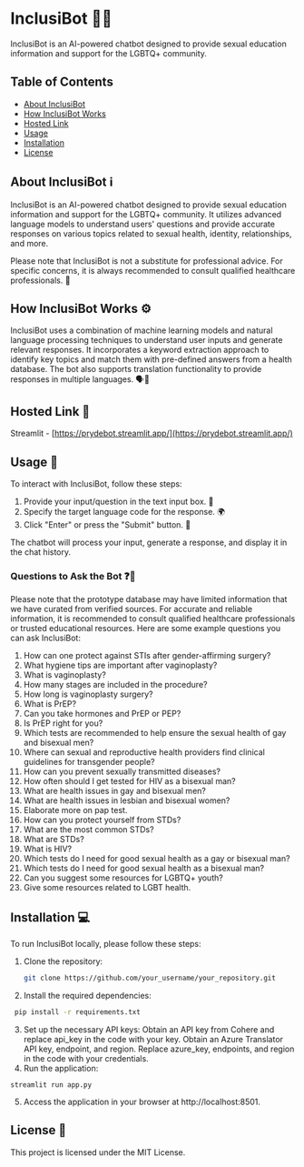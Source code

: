 # InclusiBot 🌈🤖

InclusiBot is an AI-powered chatbot designed to provide sexual education information and support for the LGBTQ+ community. 

## Table of Contents
- [About InclusiBot](#about-inclusibot)
- [How InclusiBot Works](#how-inclusibot-works)
- [Hosted Link](#hosted_link)
- [Usage](#usage)
- [Installation](#installation)
- [License](#license)

## About InclusiBot ℹ️
InclusiBot is an AI-powered chatbot designed to provide sexual education information and support for the LGBTQ+ community. It utilizes advanced language models to understand users' questions and provide accurate responses on various topics related to sexual health, identity, relationships, and more.

Please note that InclusiBot is not a substitute for professional advice. For specific concerns, it is always recommended to consult qualified healthcare professionals. 🏥

## How InclusiBot Works ⚙️
InclusiBot uses a combination of machine learning models and natural language processing techniques to understand user inputs and generate relevant responses. It incorporates a keyword extraction approach to identify key topics and match them with pre-defined answers from a health database. The bot also supports translation functionality to provide responses in multiple languages. 🗣️💬

## Hosted Link 🔗
Streamlit - [https://prydebot.streamlit.app/](https://prydebot.streamlit.app/)

## Usage 🚀
To interact with InclusiBot, follow these steps:
1. Provide your input/question in the text input box. 💬
2. Specify the target language code for the response. 🌍
3. Click "Enter" or press the "Submit" button. 🚀

The chatbot will process your input, generate a response, and display it in the chat history.

### Questions to Ask the Bot ❓🤔
Please note that the prototype database may have limited information that we have curated from verified sources. For accurate and reliable information, it is recommended to consult qualified healthcare professionals or trusted educational resources. Here are some example questions you can ask InclusiBot:

1. How can one protect against STIs after gender-affirming surgery?
2. What hygiene tips are important after vaginoplasty?
3. What is vaginoplasty?
4. How many stages are included in the procedure?
5. How long is vaginoplasty surgery?
6. What is PrEP?
7. Can you take hormones and PrEP or PEP?
8. Is PrEP right for you?
9. Which tests are recommended to help ensure the sexual health of gay and bisexual men?
10. Where can sexual and reproductive health providers find clinical guidelines for transgender people?
11. How can you prevent sexually transmitted diseases?
12. How often should I get tested for HIV as a bisexual man?
13. What are health issues in gay and bisexual men?
14. What are health issues in lesbian and bisexual women?
15. Elaborate more on pap test.
16. How can you protect yourself from STDs?
17. What are the most common STDs?
18. What are STDs?
19. What is HIV?
20. Which tests do I need for good sexual health as a gay or bisexual man?
21. Which tests do I need for good sexual health as a bisexual man?
22. Can you suggest some resources for LGBTQ+ youth?
23. Give some resources related to LGBT health.

## Installation 💻
To run InclusiBot locally, please follow these steps:

1. Clone the repository:
   ```bash
   git clone https://github.com/your_username/your_repository.git
   ```
2. Install the required dependencies:
  ```bash
   pip install -r requirements.txt
 ```
3. Set up the necessary API keys:
  Obtain an API key from Cohere and replace api_key in the code with your key.
  Obtain an Azure Translator API key, endpoint, and region. Replace azure_key, endpoints, and region in the code with your credentials.
4. Run the application:
  ```
  streamlit run app.py
  ```
5. Access the application in your browser at http://localhost:8501.

## License 📝
This project is licensed under the MIT License.
